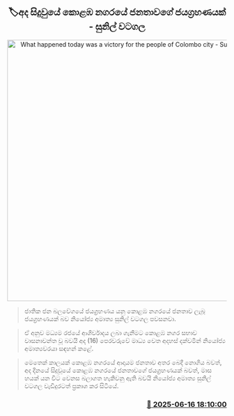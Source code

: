 <p align='center'><b><h2 align='center' title='What happened today was a victory for the people of Colombo city - Sunil Watagala'>🏷අද සිදුවුයේ කොළඹ නගරයේ ජනතාවගේ ජයග්‍රහණයක් - සුනිල් වටගල</h2></b></p>
<p align='center'><img src='https://helakuru.sgp1.cdn.digitaloceanspaces.com/esana/images/lib/sunil-watagala-tt.jpg' width='600' alt='What happened today was a victory for the people of Colombo city - Sunil Watagala'></p>

> ජාතික ජන බලවේගයේ ජයග්‍රහණය යනු කොළඹ නගරයේ ජනතාව ලැබූ ජයග්‍රහණයක් බව නියෝජ්‍ය අමාත්‍ය සුනිල් වටගල පවසනවා.

> ඒ අනුව මධ්‍යම රජයේ ආශිර්වාදය ලබා ගැනීමට කොළඹ නගර සභාව වාසනාවන්ත වූ බවයි අද (16) පෙරවරුවේ මාධ්‍ය වෙත අදහස් දක්වමින් නියෝජ්‍ය අමාත්‍යවරයා සඳහන් කළේ.

> මෙතෙක් කාලයක් කොළඹ නගරයේ ආදායම ජනතාව අතර බෙදී නොගිය බවත්, අද දිනයේ සිදුවූයේ කොළඹ නගරයේ ජනතාවගේ ජයග්‍රහණයක් බවත්, මාස හයක් යන විට වෙනස බලා‍ගත හැකිවනු ඇති බවයි නියෝජ්‍ය අමාත්‍ය සුනිල් වටගල වැඩිදුරටත් ප්‍රකාශ කර සිටියේ.



<h3 align='right'><a href='https://www.helakuru.lk/esana/p/111044/'>📅 2025-06-16 18:10:00</a></h3>
